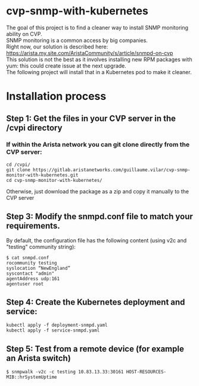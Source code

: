 # cvp-snmp-with-kubernetes
The goal of this project is to find a cleaner way to install SNMP monitoring ability on CVP.   
SNMP monitoring is a common access by big companies.   
Right now, our solution is described here: https://arista.my.site.com/AristaCommunity/s/article/snmpd-on-cvp  
This solution is not the best as it involves installing new RPM packages with yum: this could create issue at the next upgrade.  
The following project will install that in a Kubernetes pod to make it cleaner. 

# Installation process

## Step 1: Get the files in your CVP server in the /cvpi directory
### If within the Arista network you can git clone directly from the CVP server:
```
cd /cvpi/
git clone https://gitlab.aristanetworks.com/guillaume.vilar/cvp-snmp-monitor-with-kubernetes.git
cd cvp-snmp-monitor-with-kubernetes/
```
Otherwise, just download the package as a zip and copy it manually to the CVP server



## Step 3: Modify the snmpd.conf file to match your requirements.  
By default, the configuration file has the following content (using v2c and "testing" community string): 
```
$ cat snmpd.conf
rocommunity testing
syslocation “NewEngland”
syscontact "admin"
agentAddress udp:161
agentuser root
```

## Step 4: Create the Kubernetes deployment and service: 
```
kubectl apply -f deployment-snmpd.yaml
kubectl apply -f service-snmpd.yaml
```


## Step 5: Test from a remote device (for example an Arista switch)
```
$ snmpwalk -v2c -c testing 10.83.13.33:30161 HOST-RESOURCES-MIB::hrSystemUptime
```